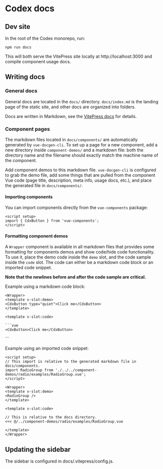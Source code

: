 # Codex docs

## Dev site

In the root of the Codex monorepo, run:

```
npm run docs
```

This will both serve the VitePress site locally at http://localhost:3000 and
compile component usage docs.

## Writing docs

### General docs

General docs are located in the `docs/` directory. `docs/index.md` is the
landing page of the static site, and other docs are organized into folders.

Docs are written in Markdown, see the [VitePress docs](https://vitepress.vuejs.org/guide/markdown.html)
for details.

### Component pages

The markdown files located in `docs/components/` are automatically generated by
`vue-docgen-cli`. To set up a page for a new component, add a new directory
inside `component-demos/` and a markdown file: both the directory name and the
filename should exactly match the machine name of the component.

Add component demos to this markdown file. `vue-docgen-cli` is configured to
grab the demo file, add some things that are pulled from the component Vue code
(page title, description, meta info, usage docs, etc.), and place the generated
file in `docs/components/`.

#### Importing components

You can import components directly from the `vue-components` package:

```
<script setup>
import { CdxButton } from 'vue-components';
</script>
```

#### Formatting component demos

A `Wrapper` component is available in all markdown files that provides some
formatting for components demos and show code/hide code functionality. To use
it, place the demo code inside the `demo` slot, and the code sample inside the
`code` slot. The code can either be a markdown code block or an imported code
snippet.

**Note that the newlines before and after the code sample are critical.**

Example using a markdown code block:

```
<Wrapper>
<template v-slot:demo>
<CdxButton type="quiet">Click me</CdxButton>
</template>

<template v-slot:code>

```vue
<CdxButton>Click me</CdxButton>
```

</template>
</Wrapper>
```

Example using an imported code snippet:

```
<script setup>
// This import is relative to the generated markdown file in docs/components.
import RadioGroup from './../../component-demos/radio/examples/RadioGroup.vue';
</script>

<Wrapper>
<template v-slot:demo>
<RadioGroup />
</template>

<template v-slot:code>

// This is relative to the docs directory.
<<< @/../component-demos/radio/examples/RadioGroup.vue

</template>
</Wrapper>
```

## Updating the sidebar

The sidebar is configured in docs/.vitepress/config.js.

